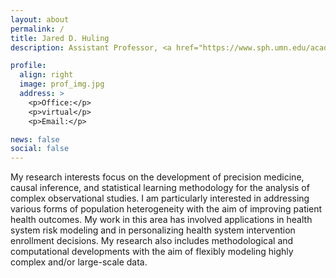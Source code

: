 ```yaml
---
layout: about
permalink: /
title: Jared D. Huling
description: Assistant Professor, <a href="https://www.sph.umn.edu/academics/divisions/biostatistics/">Division of Biotatistics</a>, <a href = "https://twin-cities.umn.edu/"> University of Minnesota</a>.

profile:
  align: right
  image: prof_img.jpg
  address: >
    <p>Office:</p>
    <p>virtual</p>
    <p>Email:</p>

news: false
social: false
---
```


My research interests focus on the development of precision medicine, causal inference, and statistical learning methodology for the analysis of complex observational studies.
I am particularly interested in addressing various forms of population heterogeneity with the aim of improving patient health outcomes. My work in this area has involved applications in health system risk modeling and in personalizing health system intervention enrollment decisions. My research also includes methodological and computational developments with the aim of flexibly modeling highly complex and/or large-scale data.
